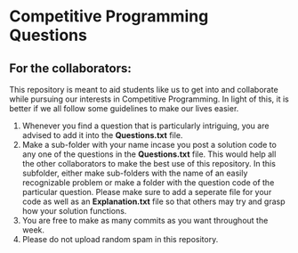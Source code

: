 # Competitive Programming Questions

## For the collaborators:

This repository is meant to aid students like us to get into and collaborate while pursuing our interests in Competitive Programming. In light of this, it is better if we all follow some guidelines to make our lives easier.

1. Whenever you find a question that is particularly intriguing, you are advised to add it into the **Questions.txt** file.
2. Make a sub-folder with your name incase you post a solution code to any one of the questions in the **Questions.txt** file. This would help all the other collaborators to make the best use of this repository. In this subfolder, either make sub-folders with the name of an easily recognizable problem or make a folder with the question code of the particular question. Please make sure to add a seperate file for your code as well as an **Explanation.txt** file so that others may try and grasp how your solution functions.
3. You are free to make as many commits as you want throughout the week. 
4. Please do not upload random spam in this repository.